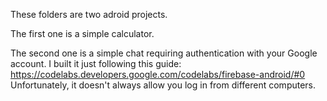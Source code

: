 These folders are two adroid projects.

The first one is a simple calculator.

The second one is a simple chat requiring authentication with your Google account.
I built it just following this guide:
https://codelabs.developers.google.com/codelabs/firebase-android/#0
Unfortunately, it doesn't always allow you log in from different computers.